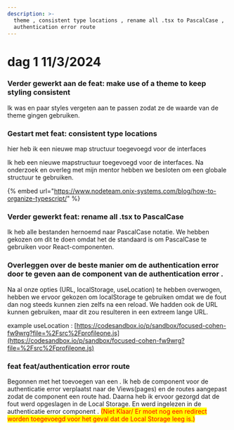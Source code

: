 ```yaml
---
description: >-
  theme , consistent type locations , rename all .tsx to PascalCase ,
  authentication error route
---
```


# dag 1 11/3/2024

### Verder gewerkt aan de feat: make use of a theme to keep styling consistent

Ik was en paar styles vergeten aan te passen zodat ze de waarde van de theme gingen gebruiken.

### Gestart met feat: consistent type locations

hier heb ik een nieuwe map structuur toegevoegd voor de interfaces

Ik heb een nieuwe mapstructuur toegevoegd voor de interfaces. Na onderzoek en overleg met mijn mentor hebben we besloten om een globale structuur te gebruiken.

{% embed url="https://www.nodeteam.onix-systems.com/blog/how-to-organize-typescript/" %}

### Verder gewerkt feat: rename all .tsx to PascalCase

Ik heb alle bestanden hernoemd naar PascalCase notatie. We hebben gekozen om dit te doen omdat het de standaard is om PascalCase  te gebruiken voor React-componenten.

### Overleggen over de beste manier om de authentication error door te geven aan de component van de authentication error .&#x20;

Na al onze opties  (URL, localStorage, useLocation) te hebben overwogen, hebben we ervoor gekozen om localStorage te gebruiken omdat we de fout dan nog steeds kunnen zien zelfs na een reload. We hadden ook de URL kunnen gebruiken, maar dit zou resulteren in een extreem lange URL.

example useLocation : [https://codesandbox.io/p/sandbox/focused-cohen-fw9wrg?file=%2Fsrc%2Fprofileone.js](https://codesandbox.io/p/sandbox/focused-cohen-fw9wrg?file=%2Fsrc%2Fprofileone.js)

### feat feat/authentication error route

Begonnen met het toevoegen van een . Ik heb de component voor de authenticatie error verplaatst naar de Views(pages) en de routes aangepast zodat de component een route had. Daarna heb ik ervoor gezorgd dat de fout werd opgeslagen in de Local Storage. En werd ingelezen in de  authenticatie error component .  <mark style="color:red;">(Niet Klaar/ Er moet nog een redirect worden toegevoegd voor het geval dat de Local Storage leeg is.)</mark>&#x20;



